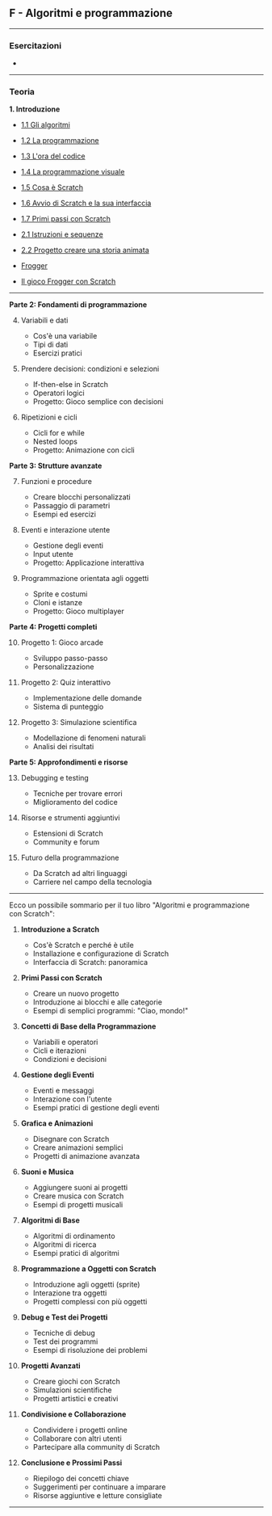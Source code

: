 ## F - Algoritmi e programmazione

---
### Esercitazioni
- 

---
### Teoria
**1. Introduzione**
- [1.1 Gli algoritmi](<1.1 Gli algoritmi.md>)  
- [1.2 La programmazione](<1.2 La programmazione.md>)
- [1.3 L'ora del codice](<1.3 L'ora del codice.md>)
- [1.4 La programmazione visuale](<1.4 La programmazione visuale.md>)
- [1.5 Cosa è Scratch](<1.5 Cosa è Scratch.md>)
- [1.6 Avvio di Scratch e la sua interfaccia](<1.6 Avvio di Scratch e la sua interfaccia.md>)
- [1.7 Primi passi con Scratch](<1.7 Primi passi con Scratch.md>)

- [2.1 Istruzioni e sequenze](<2.1 Istruzioni e sequenze.md>)
- [2.2 Progetto creare una storia animata](<2.2 Progetto creare una storia animata.md>)

- [Frogger](Frogger.md)
- [Il gioco Frogger con Scratch](https://github.com/filippo-bilardo/Il-gioco-Frogger-con-Scratch/blob/main/README.md)
---

**Parte 2: Fondamenti di programmazione**


4. Variabili e dati
   - Cos'è una variabile
   - Tipi di dati
   - Esercizi pratici

5. Prendere decisioni: condizioni e selezioni
   - If-then-else in Scratch
   - Operatori logici
   - Progetto: Gioco semplice con decisioni

6. Ripetizioni e cicli
   - Cicli for e while
   - Nested loops
   - Progetto: Animazione con cicli

**Parte 3: Strutture avanzate**

7. Funzioni e procedure
   - Creare blocchi personalizzati
   - Passaggio di parametri
   - Esempi ed esercizi

8. Eventi e interazione utente
   - Gestione degli eventi
   - Input utente
   - Progetto: Applicazione interattiva

9. Programmazione orientata agli oggetti
   - Sprite e costumi
   - Cloni e istanze
   - Progetto: Gioco multiplayer

**Parte 4: Progetti completi**

10. Progetto 1: Gioco arcade
    - Sviluppo passo-passo
    - Personalizzazione

11. Progetto 2: Quiz interattivo
    - Implementazione delle domande
    - Sistema di punteggio

12. Progetto 3: Simulazione scientifica
    - Modellazione di fenomeni naturali
    - Analisi dei risultati

**Parte 5: Approfondimenti e risorse**

13. Debugging e testing
    - Tecniche per trovare errori
    - Miglioramento del codice

14. Risorse e strumenti aggiuntivi
    - Estensioni di Scratch
    - Community e forum

15. Futuro della programmazione
    - Da Scratch ad altri linguaggi
    - Carriere nel campo della tecnologia

---

Ecco un possibile sommario per il tuo libro "Algoritmi e programmazione con Scratch":

1. **Introduzione a Scratch**
   - Cos'è Scratch e perché è utile
   - Installazione e configurazione di Scratch
   - Interfaccia di Scratch: panoramica

2. **Primi Passi con Scratch**
   - Creare un nuovo progetto
   - Introduzione ai blocchi e alle categorie
   - Esempi di semplici programmi: "Ciao, mondo!"

3. **Concetti di Base della Programmazione**
   - Variabili e operatori
   - Cicli e iterazioni
   - Condizioni e decisioni

4. **Gestione degli Eventi**
   - Eventi e messaggi
   - Interazione con l'utente
   - Esempi pratici di gestione degli eventi

5. **Grafica e Animazioni**
   - Disegnare con Scratch
   - Creare animazioni semplici
   - Progetti di animazione avanzata

6. **Suoni e Musica**
   - Aggiungere suoni ai progetti
   - Creare musica con Scratch
   - Esempi di progetti musicali

7. **Algoritmi di Base**
   - Algoritmi di ordinamento
   - Algoritmi di ricerca
   - Esempi pratici di algoritmi

8. **Programmazione a Oggetti con Scratch**
   - Introduzione agli oggetti (sprite)
   - Interazione tra oggetti
   - Progetti complessi con più oggetti

9. **Debug e Test dei Progetti**
   - Tecniche di debug
   - Test dei programmi
   - Esempi di risoluzione dei problemi

10. **Progetti Avanzati**
    - Creare giochi con Scratch
    - Simulazioni scientifiche
    - Progetti artistici e creativi

11. **Condivisione e Collaborazione**
    - Condividere i progetti online
    - Collaborare con altri utenti
    - Partecipare alla community di Scratch

12. **Conclusione e Prossimi Passi**
    - Riepilogo dei concetti chiave
    - Suggerimenti per continuare a imparare
    - Risorse aggiuntive e letture consigliate

---

